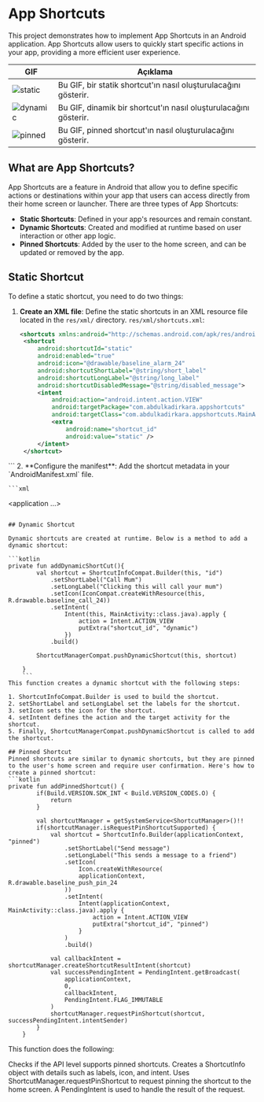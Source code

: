 # App Shortcuts

This project demonstrates how to implement App Shortcuts in an Android application. App Shortcuts allow users to quickly start specific actions in your app, providing a more efficient user experience.

| GIF | Açıklama |
| --- | -------- |
| ![static](https://github.com/user-attachments/assets/86a9e520-4fe6-4dea-a101-bdade8588074) | Bu GIF, bir statik shortcut'ın nasıl oluşturulacağını gösterir. |
| ![dynamic](https://github.com/user-attachments/assets/974e7bf9-07fa-486f-8c62-411a5842a47d) | Bu GIF, dinamik bir shortcut'ın nasıl oluşturulacağını gösterir. |
| ![pinned](https://github.com/user-attachments/assets/c0eefa3f-9d69-4b8b-854d-14ba95578d76) | Bu GIF, pinned shortcut'ın nasıl oluşturulacağını gösterir. |

## What are App Shortcuts?

App Shortcuts are a feature in Android that allow you to define specific actions or destinations within your app that users can access directly from their home screen or launcher. There are three types of App Shortcuts:

- **Static Shortcuts**: Defined in your app's resources and remain constant.
- **Dynamic Shortcuts**: Created and modified at runtime based on user interaction or other app logic.
- **Pinned Shortcuts**: Added by the user to the home screen, and can be updated or removed by the app.

## Static Shortcut

To define a static shortcut, you need to do two things:

1. **Create an XML file**: Define the static shortcuts in an XML resource file located in the `res/xml/` directory.
   `res/xml/shortcuts.xml`:
   ```xml
   <shortcuts xmlns:android="http://schemas.android.com/apk/res/android">
    <shortcut
        android:shortcutId="static"
        android:enabled="true"
        android:icon="@drawable/baseline_alarm_24"
        android:shortcutShortLabel="@string/short_label"
        android:shortcutLongLabel="@string/long_label"
        android:shortcutDisabledMessage="@string/disabled_message">
        <intent
            android:action="android.intent.action.VIEW"
            android:targetPackage="com.abdulkadirkara.appshortcuts"
            android:targetClass="com.abdulkadirkara.appshortcuts.MainActivity">
            <extra
                android:name="shortcut_id"
                android:value="static" />
        </intent>
    </shortcut>
</shortcuts>
```
2. **Configure the manifest**: Add the shortcut metadata in your `AndroidManifest.xml` file.

    ```xml
   <application ...>
    <meta-data
        android:name="android.app.shortcuts"
        android:resource="@xml/shortcuts" />
</application>
```

## Dynamic Shortcut

Dynamic shortcuts are created at runtime. Below is a method to add a dynamic shortcut:

```kotlin
private fun addDynamicShortCut(){
        val shortcut = ShortcutInfoCompat.Builder(this, "id")
            .setShortLabel("Call Mum")
            .setLongLabel("Clicking this will call your mum")
            .setIcon(IconCompat.createWithResource(this, R.drawable.baseline_call_24))
            .setIntent(
                Intent(this, MainActivity::class.java).apply {
                    action = Intent.ACTION_VIEW
                    putExtra("shortcut_id", "dynamic")
                })
            .build()

        ShortcutManagerCompat.pushDynamicShortcut(this, shortcut)

    }
    ```
This function creates a dynamic shortcut with the following steps:

1. ShortcutInfoCompat.Builder is used to build the shortcut.
2. setShortLabel and setLongLabel set the labels for the shortcut.
3. setIcon sets the icon for the shortcut.
4. setIntent defines the action and the target activity for the shortcut.
5. Finally, ShortcutManagerCompat.pushDynamicShortcut is called to add the shortcut.

## Pinned Shortcut
Pinned shortcuts are similar to dynamic shortcuts, but they are pinned to the user's home screen and require user confirmation. Here's how to create a pinned shortcut:
```kotlin
private fun addPinnedShortcut() {
        if(Build.VERSION.SDK_INT < Build.VERSION_CODES.O) {
            return
        }

        val shortcutManager = getSystemService<ShortcutManager>()!!
        if(shortcutManager.isRequestPinShortcutSupported) {
            val shortcut = ShortcutInfo.Builder(applicationContext, "pinned")
                .setShortLabel("Send message")
                .setLongLabel("This sends a message to a friend")
                .setIcon(
                    Icon.createWithResource(
                    applicationContext, R.drawable.baseline_push_pin_24
                ))
                .setIntent(
                    Intent(applicationContext, MainActivity::class.java).apply {
                        action = Intent.ACTION_VIEW
                        putExtra("shortcut_id", "pinned")
                    }
                )
                .build()

            val callbackIntent = shortcutManager.createShortcutResultIntent(shortcut)
            val successPendingIntent = PendingIntent.getBroadcast(
                applicationContext,
                0,
                callbackIntent,
                PendingIntent.FLAG_IMMUTABLE
            )
            shortcutManager.requestPinShortcut(shortcut, successPendingIntent.intentSender)
        }
    }
```
This function does the following:

Checks if the API level supports pinned shortcuts.
Creates a ShortcutInfo object with details such as labels, icon, and intent.
Uses ShortcutManager.requestPinShortcut to request pinning the shortcut to the home screen. A PendingIntent is used to handle the result of the request.
